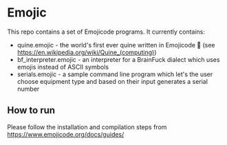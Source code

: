 # Emojic

This repo contains a set of Emojicode programs. It currently contains:

 - quine.emojic - the world's first ever quine written in Emojicode 💪 (see https://en.wikipedia.org/wiki/Quine_(computing))
 - bf_interpreter.emojic - an interpreter for a BrainFuck dialect which uses emojis instead of ASCII symbols
 - serials.emojic - a sample command line program which let's the user choose equipment type and based on their input generates a serial number

## How to run

Please follow the installation and compilation steps from https://www.emojicode.org/docs/guides/